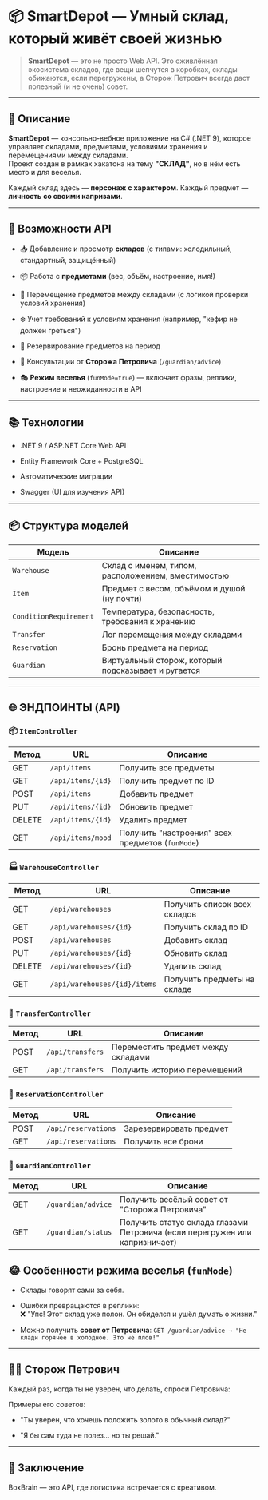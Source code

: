 # 📦 SmartDepot — Умный склад, который живёт своей жизнью

> **SmartDepot** — это не просто Web API. Это оживлённая экосистема складов, где вещи шепчутся в коробках, склады обижаются, если перегружены, а Сторож Петрович всегда даст полезный (и не очень) совет.

---

## 🚀 Описание

**SmartDepot** — консольно-вебное приложение на C# (.NET 9), которое управляет складами, предметами, условиями хранения и перемещениями между складами.  
Проект создан в рамках хакатона на тему **"СКЛАД"**, но в нём есть место и для веселья.

Каждый склад здесь — **персонаж с характером**. Каждый предмет — **личность со своими капризами**.

---

## 🔧 Возможности API

- 📥 Добавление и просмотр **складов** (с типами: холодильный, стандартный, защищённый)
    
- 📦 Работа с **предметами** (вес, объём, настроение, имя!)
    
- 🔁 Перемещение предметов между складами (с логикой проверки условий хранения)
    
- ❄️ Учет требований к условиям хранения (например, "кефир не должен греться")
    
- 📅 Резервирование предметов на период
    
- 🤖 Консультации от **Сторожа Петровича** (`/guardian/advice`)
    
- 🎭 **Режим веселья** (`funMode=true`) — включает фразы, реплики, настроение и неожиданности в API

---

## 📚 Технологии

- .NET 9 / ASP.NET Core Web API
    
- Entity Framework Core + PostgreSQL
    
- Автоматические миграции
    
- Swagger (UI для изучения API)

---

## 📦 Структура моделей

|Модель|Описание|
|---|---|
|`Warehouse`|Склад с именем, типом, расположением, вместимостью|
|`Item`|Предмет с весом, объёмом и душой (ну почти)|
|`ConditionRequirement`|Температура, безопасность, требования к хранению|
|`Transfer`|Лог перемещения между складами|
|`Reservation`|Бронь предмета на период|
|`Guardian`|Виртуальный сторож, который подсказывает и ругается|

---

## 🌐 ЭНДПОИНТЫ (API)


### 📦 `ItemController`

|Метод|URL|Описание|
|---|---|---|
|GET|`/api/items`|Получить все предметы|
|GET|`/api/items/{id}`|Получить предмет по ID|
|POST|`/api/items`|Добавить предмет|
|PUT|`/api/items/{id}`|Обновить предмет|
|DELETE|`/api/items/{id}`|Удалить предмет|
|GET|`/api/items/mood`|Получить "настроения" всех предметов (`funMode`)|


### 🏭 `WarehouseController`

|Метод|URL|Описание|
|---|---|---|
|GET|`/api/warehouses`|Получить список всех складов|
|GET|`/api/warehouses/{id}`|Получить склад по ID|
|POST|`/api/warehouses`|Добавить склад|
|PUT|`/api/warehouses/{id}`|Обновить склад|
|DELETE|`/api/warehouses/{id}`|Удалить склад|
|GET|`/api/warehouses/{id}/items`|Получить предметы на складе|


### 🔁 `TransferController`

|Метод|URL|Описание|
|---|---|---|
|POST|`/api/transfers`|Переместить предмет между складами|
|GET|`/api/transfers`|Получить историю перемещений|


### 📅 `ReservationController`

|Метод|URL|Описание|
|---|---|---|
|POST|`/api/reservations`|Зарезервировать предмет|
|GET|`/api/reservations`|Получить все брони|


### 🤖 `GuardianController`

|Метод|URL|Описание|
|---|---|---|
|GET|`/guardian/advice`|Получить весёлый совет от "Сторожа Петровича"|
|GET|`/guardian/status`|Получить статус склада глазами Петровича (если перегружен или капризничает)|

## 😂 Особенности режима веселья (`funMode`)

- Склады говорят сами за себя.

- Ошибки превращаются в реплики:  
    ❌ "Упс! Этот склад уже полон. Он обиделся и ушёл думать о жизни."
    
- Можно получить **совет от Петровича**:
    `GET /guardian/advice → "Не клади горячее в холодное. Это не плов!"`
    

---

## 🧙‍♂️ Сторож Петрович

Каждый раз, когда ты не уверен, что делать, спроси Петровича:

Примеры его советов:

- "Ты уверен, что хочешь положить золото в обычный склад?"
    
- "Я бы сам туда не полез... но ты решай."


---

## 🏁 Заключение

BoxBrain — это API, где логистика встречается с креативом.  
